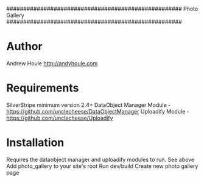 ####################################################
Photo Gallery
####################################################

# Author
Andrew Houle
http://andyhoule.com

# Requirements
SilverStripe minimum version 2.4+
DataObject Manager Module - https://github.com/unclecheese/DataObjectManager
Uploadify Module - https://github.com/unclecheese/Uploadify

# Installation
Requires the dataobject manager and uploadify modules to run. See above
Add photo_gallery to your site's root
Run dev/build
Create new photo gallery page


